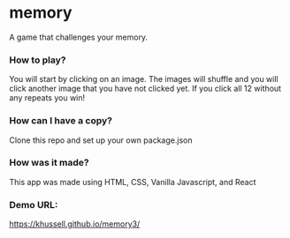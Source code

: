# memory
A game that challenges your memory.

### How to play?
You will start by clicking on an image. The images will shuffle and you will click another image that you have not clicked yet. If you click all 12 without any repeats you win!

### How can I have a copy?
Clone this repo and set up your own package.json

### How was it made?
This app was made using HTML, CSS, Vanilla Javascript, and React

### Demo URL:

https://khussell.github.io/memory3/